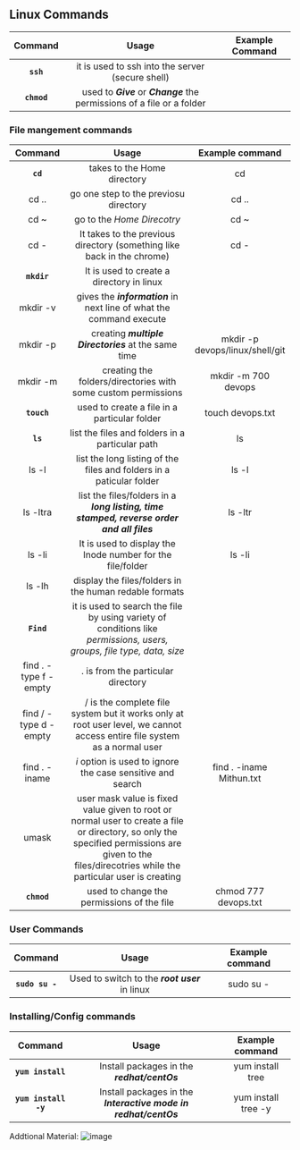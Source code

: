 ## Linux Commands

| Command | Usage | Example Command |
| :-----:   | :-----: | :-----: |
|  **`ssh`**    | it is used to ssh into the server (secure shell) |  |
| **`chmod`**   | used to ***Give*** or ***Change*** the permissions of a file or a folder |  |

### File mangement commands
 
| Command | Usage | Example command |
| :---: | :---: | :---: |
| **`cd`** | takes to the Home directory | cd |
| cd .. | go one step to the previosu directory | cd .. |
| cd ~ | go to the *Home Direcotry* | cd ~ |
| cd - | It takes to the previous directory (something like back in the chrome) | cd - |
| **`mkdir`** | It is used to create a directory in linux |  |
| mkdir -v | gives the ***information*** in next line of what the command execute | |
| mkdir -p | creating ***multiple Directories*** at the same time | mkdir -p devops/linux/shell/git | 
| mkdir -m | creating the folders/directories with some custom permissions | mkdir -m 700 devops |
| **`touch`** | used to create a file in a particular folder | touch devops.txt |
| **`ls`** | list the files and folders in a particular path | ls |
| ls -l | list the long listing of the files and folders in a paticular folder | ls -l|
| ls -ltra | list the files/folders in a ***long listing, time stamped, reverse order and all files*** | ls -ltr | 
| ls -li | It is used to display the Inode number for the file/folder | ls -li |
| ls -lh | display the files/folders in the human redable formats
| **`Find`** | it is used to search the file by using variety of conditions like *permissions, users, groups, file type, data, size* | | 
| find . -type f -empty | . is from the particular directory | |
| find / -type d -empty | / is the complete file system but it works only at root user level, we cannot access entire file system as a normal user | |
| find . -iname | *i* option is used to ignore the case sensitive and search | find . -iname Mithun.txt | 
| umask | user mask value is fixed value given to root or normal user to create a file or directory, so only the specified permissions are given to the files/direcotries while the particular user is creating | |
| **`chmod`** | used to change the permissions of the file | chmod 777 devops.txt |


### User Commands

| Command | Usage | Example command |
| :---: | :---: | :---: |
| **`sudo su -`** | Used to switch to the ***root user*** in linux | sudo su - |

### Installing/Config commands

| Command | Usage | Example command |
| :---: | :---: | :---: |
| **`yum install`** | Install packages in the ***redhat/centOs*** | yum install tree |
| **`yum install -y`** | Install packages in the ***Interactive mode in redhat/centOs*** | yum install tree -y|

Addtional Material:
![image](https://github.com/bhargavsp/Linux/assets/45779321/ae0a23dd-b4e9-4067-9b36-715e905e4950)


